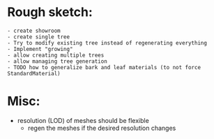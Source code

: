 # Rough sketch:
    - create showroom 
    - create single tree
    - Try to modify existing tree instead of regenerating everything
    - Implement "growing"
    - allow creating multiple trees
    - allow managing tree generation
    - TODO how to generalize bark and leaf materials (to not force StandardMaterial)

# Misc:
- resolution (LOD) of meshes should be flexible
    - regen the meshes if the desired resolution changes